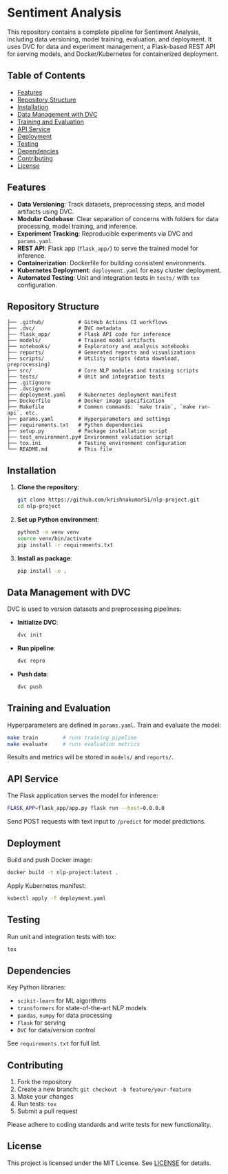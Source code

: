 # Sentiment Analysis

This repository contains a complete pipeline for Sentiment Analysis, including data versioning, model training, evaluation, and deployment. It uses DVC for data and experiment management, a Flask-based REST API for serving models, and Docker/Kubernetes for containerized deployment.

## Table of Contents

* [Features](#features)
* [Repository Structure](#repository-structure)
* [Installation](#installation)
* [Data Management with DVC](#data-management-with-dvc)
* [Training and Evaluation](#training-and-evaluation)
* [API Service](#api-service)
* [Deployment](#deployment)
* [Testing](#testing)
* [Dependencies](#dependencies)
* [Contributing](#contributing)
* [License](#license)

## Features

* **Data Versioning**: Track datasets, preprocessing steps, and model artifacts using DVC.
* **Modular Codebase**: Clear separation of concerns with folders for data processing, model training, and inference.
* **Experiment Tracking**: Reproducible experiments via DVC and `params.yaml`.
* **REST API**: Flask app (`flask_app/`) to serve the trained model for inference.
* **Containerization**: Dockerfile for building consistent environments.
* **Kubernetes Deployment**: `deployment.yaml` for easy cluster deployment.
* **Automated Testing**: Unit and integration tests in `tests/` with `tox` configuration.

## Repository Structure

```
├── .github/           # GitHub Actions CI workflows
├── .dvc/              # DVC metadata
├── flask_app/         # Flask API code for inference
├── models/            # Trained model artifacts
├── notebooks/         # Exploratory and analysis notebooks
├── reports/           # Generated reports and visualizations
├── scripts/           # Utility scripts (data download, preprocessing)
├── src/               # Core NLP modules and training scripts
├── tests/             # Unit and integration tests
├── .gitignore
├── .dvcignore
├── deployment.yaml    # Kubernetes deployment manifest
├── Dockerfile         # Docker image specification
├── Makefile           # Common commands: `make train`, `make run-api`, etc.
├── params.yaml        # Hyperparameters and settings
├── requirements.txt   # Python dependencies
├── setup.py           # Package installation script
├── test_environment.py# Environment validation script
├── tox.ini            # Testing environment configuration
└── README.md          # This file
```

## Installation

1. **Clone the repository**:

   ```bash
   git clone https://github.com/krishnakumar51/nlp-project.git
   cd nlp-project
   ```

2. **Set up Python environment**:

   ```bash
   python3 -m venv venv
   source venv/bin/activate
   pip install -r requirements.txt
   ```

3. **Install as package**:

   ```bash
   pip install -e .
   ```

## Data Management with DVC

DVC is used to version datasets and preprocessing pipelines:

* **Initialize DVC**:

  ```bash
  dvc init
  ```
* **Run pipeline**:

  ```bash
  dvc repro
  ```
* **Push data**:

  ```bash
  dvc push
  ```

## Training and Evaluation

Hyperparameters are defined in `params.yaml`. Train and evaluate the model:

```bash
make train        # runs training pipeline
make evaluate     # runs evaluation metrics
```

Results and metrics will be stored in `models/` and `reports/`.

## API Service

The Flask application serves the model for inference:

```bash
FLASK_APP=flask_app/app.py flask run --host=0.0.0.0
```

Send POST requests with text input to `/predict` for model predictions.

## Deployment

Build and push Docker image:

```bash
docker build -t nlp-project:latest .
```

Apply Kubernetes manifest:

```bash
kubectl apply -f deployment.yaml
```

## Testing

Run unit and integration tests with tox:

```bash
tox
```

## Dependencies

Key Python libraries:

* `scikit-learn` for ML algorithms
* `transformers` for state-of-the-art NLP models
* `pandas`, `numpy` for data processing
* `Flask` for serving
* `DVC` for data/version control

See `requirements.txt` for full list.

## Contributing

1. Fork the repository
2. Create a new branch: `git checkout -b feature/your-feature`
3. Make your changes
4. Run tests: `tox`
5. Submit a pull request

Please adhere to coding standards and write tests for new functionality.

## License

This project is licensed under the MIT License. See [LICENSE](LICENSE) for details.
